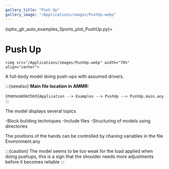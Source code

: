 ```yaml
---
gallery_title: "Push Up"
gallery_image: "/Applications/images/PushUp.webp"
---
```


(sphx_glr_auto_examples_Sports_plot_PushUp.py)=

# Push Up

````{sidebar} **Example**
<img src="/Applications/images/PushUp.webp" width="70%" align="center">
````


A full-body model doing push-ups with assumed drivers.



:::{seealso}
**Main file location in AMMR:**

{menuselection}`Application --> Examples --> PushUp --> PushUp.main.any`
:::

The model displays several topics

-Block building techniques
-Include files
-Structuring of models using directories

The positions of the hands can be controlled by chaning variables in the file
Environment.any

:::{caution}
The model seems to be too weak for the load applied when doing pushups, this
is a sign that the shoulder needs more adjustments before it becomes reliable
:::
